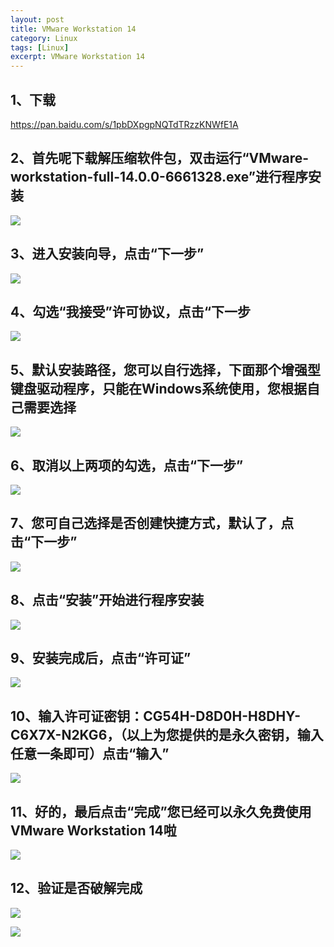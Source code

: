 ```yaml
---
layout: post
title: VMware Workstation 14
category: Linux
tags: [Linux]
excerpt: VMware Workstation 14
---
```


## 1、下载 ##

<https://pan.baidu.com/s/1pbDXpgpNQTdTRzzKNWfE1A>

## 2、首先呢下载解压缩软件包，双击运行“VMware-workstation-full-14.0.0-6661328.exe”进行程序安装 ##

![](http://www.nangongyibin.com/assets/images/vm1.jpg)

## 3、进入安装向导，点击“下一步” ##

![](http://www.nangongyibin.com/assets/images/vm2.jpg)

## 4、勾选“我接受”许可协议，点击“下一步 ##


![](http://www.nangongyibin.com/assets/images/vm3.png)

## 5、默认安装路径，您可以自行选择，下面那个增强型键盘驱动程序，只能在Windows系统使用，您根据自己需要选择 ##

![](http://www.nangongyibin.com/assets/images/vm4.png)

## 6、取消以上两项的勾选，点击“下一步” ##

![](http://www.nangongyibin.com/assets/images/vm5.jpg)

## 7、您可自己选择是否创建快捷方式，默认了，点击“下一步” ##

![](http://www.nangongyibin.com/assets/images/vm6.jpg)

## 8、点击“安装”开始进行程序安装 ##

![](http://www.nangongyibin.com/assets/images/vm7.png)

## 9、安装完成后，点击“许可证” ##

![](http://www.nangongyibin.com/assets/images/vm8.png)

## 10、输入许可证密钥：CG54H-D8D0H-H8DHY-C6X7X-N2KG6，（以上为您提供的是永久密钥，输入任意一条即可）点击“输入” ##

![](http://www.nangongyibin.com/assets/images/vm9.png)

## 11、好的，最后点击“完成”您已经可以永久免费使用VMware Workstation 14啦 ##

![](http://www.nangongyibin.com/assets/images/vm10.png)

## 12、验证是否破解完成 ##

![](http://www.nangongyibin.com/assets/images/vm11.png)


![](http://www.nangongyibin.com/assets/images/vm12.png)
